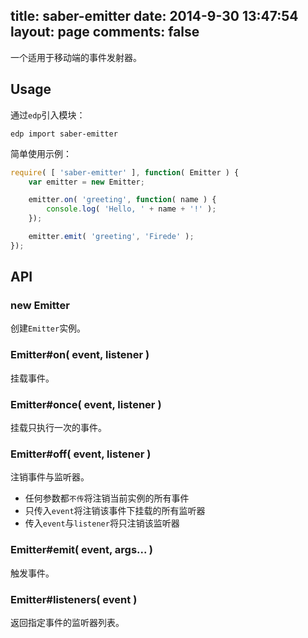 title: saber-emitter
date: 2014-9-30 13:47:54
layout: page
comments: false
---

一个适用于移动端的事件发射器。

Usage
---

通过`edp`引入模块：

    edp import saber-emitter

简单使用示例：

```javascript
require( [ 'saber-emitter' ], function( Emitter ) {
    var emitter = new Emitter;

    emitter.on( 'greeting', function( name ) {
        console.log( 'Hello, ' + name + '!' );
    });

    emitter.emit( 'greeting', 'Firede' );
});
```

API
---

### new Emitter

创建`Emitter`实例。

### Emitter#on( event, listener )

挂载事件。

### Emitter#once( event, listener )

挂载只执行一次的事件。

### Emitter#off( event, listener )

注销事件与监听器。

* 任何参数都`不传`将注销当前实例的所有事件
* 只传入`event`将注销该事件下挂载的所有监听器
* 传入`event`与`listener`将只注销该监听器

### Emitter#emit( event, args... )

触发事件。

### Emitter#listeners( event )

返回指定事件的监听器列表。